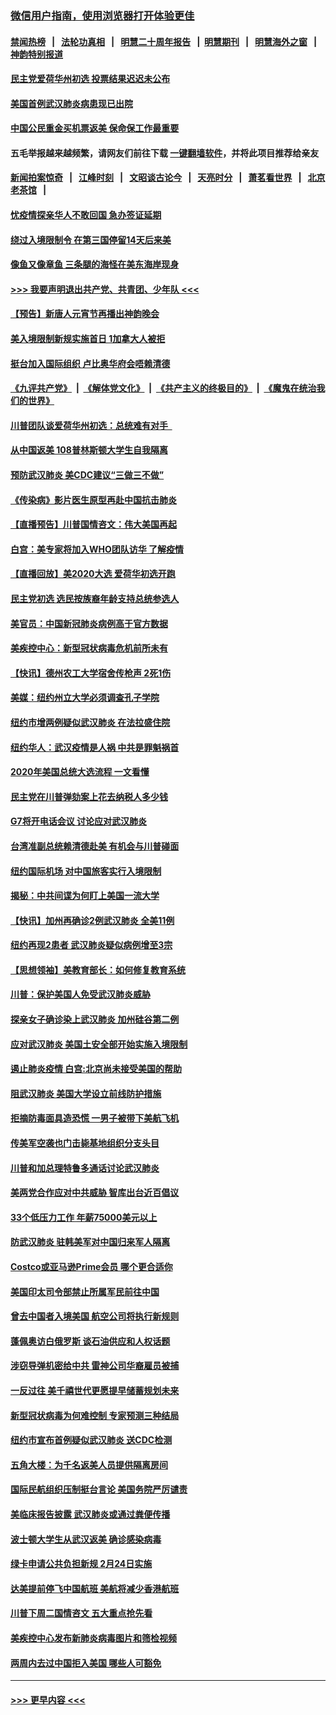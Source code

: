 ### [微信用户指南，使用浏览器打开体验更佳](https://github.com/gfw-breaker/banned-news1/blob/master/indexes/wechat-guide.md?t=0)
#### [禁闻热榜](热点新闻.md?t=0)  &nbsp;&nbsp;|&nbsp;&nbsp; [法轮功真相](https://github.com/gfw-breaker/truth/blob/master/README.md?t=0) &nbsp;&nbsp;|&nbsp;&nbsp; [明慧二十周年报告](https://github.com/gfw-breaker/mh-reports/blob/master/README.md?t=0) &nbsp;&nbsp;|&nbsp;&nbsp;[明慧期刊](https://github.com/gfw-breaker/mh-qikan) &nbsp;&nbsp;|&nbsp;&nbsp; [明慧海外之窗](https://github.com/gfw-breaker/mh-news/blob/master/README.md?t=0) &nbsp;&nbsp;|&nbsp;&nbsp; [神韵特别报道](https://github.com/gfw-breaker/mh-news/blob/master/shenyun.md?t=0)
#### [民主党爱荷华州初选 投票结果迟迟未公布](../pages/nsc412/n11844207.md?t=02042333) 
#### [美国首例武汉肺炎病患现已出院](../pages/nsc412/n11842740.md?t=02042333) 
#### [中国公民重金买机票返美  保命保工作最重要](../pages/nsc412/n11843282.md?t=02042333) 
#### 五毛举报越来越频繁，请网友们前往下载 [一键翻墙软件](https://github.com/gfw-breaker/ssr-accounts)，并将此项目推荐给亲友
#### [新闻拍案惊奇](https://github.com/gfw-breaker/banned-news1/blob/master/pages/link4.md) &nbsp;&nbsp;|&nbsp;&nbsp; [江峰时刻](https://github.com/gfw-breaker/banned-news1/blob/master/pages/link4.md) &nbsp;&nbsp;|&nbsp;&nbsp; [文昭谈古论今](https://github.com/gfw-breaker/banned-news1/blob/master/pages/link4.md) &nbsp;&nbsp;|&nbsp;&nbsp; [天亮时分](https://github.com/gfw-breaker/banned-news1/blob/master/pages/link4.md) &nbsp;&nbsp;|&nbsp;&nbsp; [萧茗看世界](https://github.com/gfw-breaker/banned-news1/blob/master/pages/link4.md) &nbsp;&nbsp;|&nbsp;&nbsp; [北京老茶馆](https://github.com/gfw-breaker/banned-news1/blob/master/pages/link4.md) &nbsp;&nbsp;|&nbsp;&nbsp; 
#### [忧疫情探亲华人不敢回国  急办签证延期](../pages/nsc412/n11843344.md?t=02042333) 
#### [绕过入境限制令  在第三国停留14天后来美](../pages/nsc412/n11843341.md?t=02042333) 
#### [像鱼又像章鱼 三条腿的海怪在美东海岸现身](../pages/nsc412/n11843092.md?t=02042333) 
#### [>>> 我要声明退出共产党、共青团、少年队 <<<](https://github.com/begood0513/goodnews/blob/master/quit/letter.md) 
#### [【预告】新唐人元宵节再播出神韵晚会](../pages/nsc412/n11843192.md?t=02042333) 
#### [美入境限制新规实施首日 1加拿大人被拒](../pages/nsc412/n11843058.md?t=02042333) 
#### [挺台加入国际组织 卢比奥华府会唔赖清德](../pages/nsc412/n11843023.md?t=02042333) 
#### [《九评共产党》](https://github.com/begood0513/9ping.md/blob/master/README.md) &nbsp;|&nbsp; [《解体党文化》](../../../../jtdwh.md/blob/master/README.md)  &nbsp;|&nbsp; [《共产主义的终极目的》](../../../../gczydzjmd.md/blob/master/README.md) &nbsp;|&nbsp; [《魔鬼在统治我们的世界》](../../../../mgztzwmdsj.md/blob/master/README.md) 
#### [川普团队谈爱荷华州初选：总统难有对手  ](../pages/nsc412/n11842867.md?t=02042333) 
#### [从中国返美 108普林斯顿大学生自我隔离](../pages/nsc412/n11842714.md?t=02042333) 
#### [预防武汉肺炎 美CDC建议“三做三不做”](../pages/nsc412/n11842700.md?t=02042333) 
#### [《传染病》影片医生原型再赴中国抗击肺炎](../pages/nsc412/n11842626.md?t=02042333) 
#### [【直播预告】川普国情咨文：伟大美国再起](../pages/nsc412/n11842079.md?t=02042333) 
#### [白宫：美专家将加入WHO团队访华 了解疫情](../pages/nsc412/n11842198.md?t=02042333) 
#### [【直播回放】美2020大选 爱荷华初选开跑](../pages/nsc412/n11841820.md?t=02042333) 
#### [民主党初选 选民按族裔年龄支持总统参选人](../pages/nsc412/n11842239.md?t=02042333) 
#### [美官员：中国新冠肺炎病例高于官方数据](../pages/nsc412/n11842452.md?t=02042333) 
#### [美疾控中心：新型冠状病毒危机前所未有](../pages/nsc412/n11842406.md?t=02042333) 
#### [【快讯】德州农工大学宿舍传枪声 2死1伤](../pages/nsc412/n11842279.md?t=02042333) 
#### [美媒：纽约州立大学必须调查孔子学院](../pages/nsc412/n11840637.md?t=02042333) 
#### [纽约市增两例疑似武汉肺炎 在法拉盛住院](../pages/nsc412/n11840625.md?t=02042333) 
#### [纽约华人：武汉疫情是人祸 中共是罪魁祸首](../pages/nsc412/n11840631.md?t=02042333) 
#### [2020年美国总统大选流程 一文看懂](../pages/nsc412/n11842056.md?t=02042333) 
#### [民主党在川普弹劾案上花去纳税人多少钱](../pages/nsc412/n11841941.md?t=02042333) 
#### [G7将开电话会议 讨论应对武汉肺炎](../pages/nsc412/n11841658.md?t=02042333) 
#### [台湾准副总统赖清德赴美 有机会与川普碰面](../pages/nsc412/n11841332.md?t=02042333) 
#### [纽约国际机场  对中国旅客实行入境限制](../pages/nsc412/n11840619.md?t=02042333) 
#### [揭秘：中共间谍为何盯上美国一流大学](../pages/nsc412/n11840270.md?t=02042333) 
#### [【快讯】加州再确诊2例武汉肺炎 全美11例](../pages/nsc412/n11840339.md?t=02042333) 
#### [纽约再现2患者 武汉肺炎疑似病例增至3宗](../pages/nsc412/n11840010.md?t=02042333) 
#### [【思想领袖】美教育部长：如何修复教育系统](../pages/nsc412/n11690865.md?t=02042333) 
#### [川普：保护美国人免受武汉肺炎威胁](../pages/nsc412/n11839718.md?t=02042333) 
#### [探亲女子确诊染上武汉肺炎 加州硅谷第二例](../pages/nsc412/n11839784.md?t=02042333) 
#### [应对武汉肺炎 美国土安全部开始实施入境限制](../pages/nsc412/n11839729.md?t=02042333) 
#### [遏止肺炎疫情 白宫:北京尚未接受美国的帮助](../pages/nsc412/n11839660.md?t=02042333) 
#### [阻武汉肺炎 美国大学设立前线防护措施](../pages/nsc412/n11839479.md?t=02042333) 
#### [拒摘防毒面具造恐慌 一男子被带下美航飞机](../pages/nsc412/n11839455.md?t=02042333) 
#### [传美军空袭也门击毙基地组织分支头目](../pages/nsc412/n11839210.md?t=02042333) 
#### [川普和加总理特鲁多通话讨论武汉肺炎](../pages/nsc412/n11839128.md?t=02042333) 
#### [美两党合作应对中共威胁 智库出台近百倡议](../pages/nsc412/n11838437.md?t=02042333) 
#### [33个低压力工作 年薪75000美元以上](../pages/nsc412/n11834441.md?t=02042333) 
#### [防武汉肺炎 驻韩美军对中国归来军人隔离](../pages/nsc412/n11838970.md?t=02042333) 
#### [Costco或亚马逊Prime会员 哪个更合适你](../pages/nsc412/n11834459.md?t=02042333) 
#### [美国印太司令部禁止所属军民前往中国](../pages/nsc412/n11838418.md?t=02042333) 
#### [曾去中国者入境美国 航空公司将执行新规则](../pages/nsc412/n11838375.md?t=02042333) 
#### [蓬佩奥访白俄罗斯 谈石油供应和人权话题](../pages/nsc412/n11838242.md?t=02042333) 
#### [涉窃导弹机密给中共 雷神公司华裔雇员被捕](../pages/nsc412/n11838129.md?t=02042333) 
#### [一反过往 美千禧世代更愿提早储蓄规划未来](../pages/nsc412/n11837601.md?t=02042333) 
#### [新型冠状病毒为何难控制 专家预测三种结局](../pages/nsc412/n11838002.md?t=02042333) 
#### [纽约市宣布首例疑似武汉肺炎 送CDC检测](../pages/nsc412/n11837852.md?t=02042333) 
#### [五角大楼：为千名返美人员提供隔离房间](../pages/nsc412/n11837831.md?t=02042333) 
#### [国际民航组织压制挺台言论 美国务院严厉谴责](../pages/nsc412/n11837791.md?t=02042333) 
#### [美临床报告披露 武汉肺炎或通过粪便传播](../pages/nsc412/n11837626.md?t=02042333) 
#### [波士顿大学生从武汉返美 确诊感染病毒](../pages/nsc412/n11837580.md?t=02042333) 
#### [绿卡申请公共负担新规 2月24日实施](../pages/nsc412/n11836634.md?t=02042333) 
#### [达美提前停飞中国航班 美航将减少香港航班](../pages/nsc412/n11837649.md?t=02042333) 
#### [川普下周二国情咨文 五大重点抢先看](../pages/nsc412/n11837512.md?t=02042333) 
#### [美疾控中心发布新肺炎病毒图片和筛检视频](../pages/nsc412/n11837491.md?t=02042333) 
#### [两周内去过中国拒入美国 哪些人可豁免](../pages/nsc412/n11837400.md?t=02042333) 

----
#### [ >>> 更早内容 <<< ](../indexes/nsc412-earlier.md)
